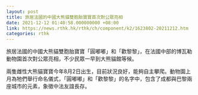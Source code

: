 ```yaml
---
layout: post
title: 旅居法國的中國大熊貓雙胞胎寶寶首次對公眾亮相
date: 2021-12-12 01:40:58.000000000 +08:00
link: https://news.rthk.hk/rthk/ch/component/k2/1623802-20211212.htm
categories: rthk
---
```


旅居法國的中國大熊貓雙胞胎寶寶「圓嘟嘟」和「歡黎黎」，在法國中部的博瓦勒動物園首次對公眾亮相，不少民眾一早到大熊貓館等候。 

兩隻雌性大熊貓寶寶今年8月2日出生，目前狀況良好，能夠自主攀爬。動物園上月為牠們舉行命名儀式，「圓嘟嘟」和「歡黎黎」的名字中，包含了成都與巴黎兩座城市的元素，象徵中法友誼長存。
